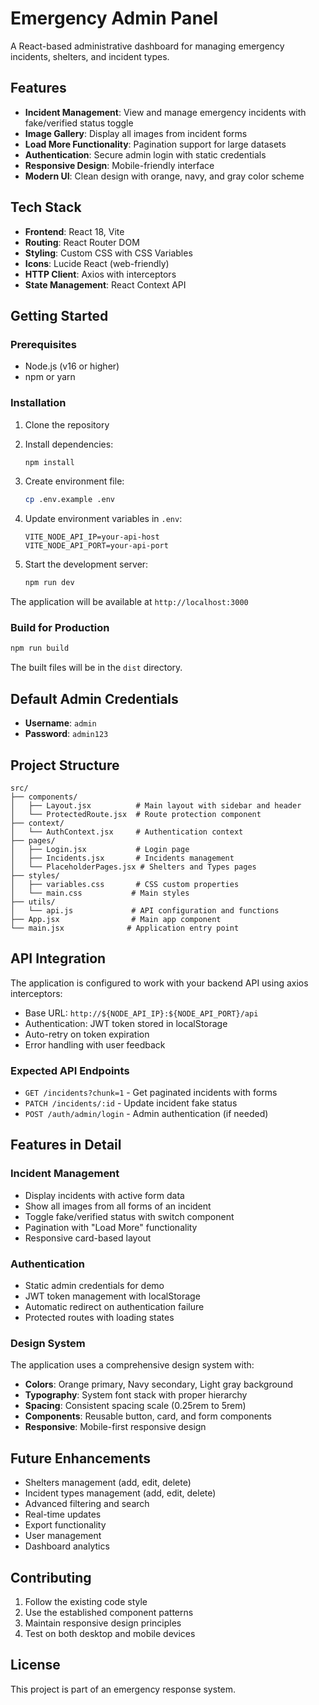 # Emergency Admin Panel

A React-based administrative dashboard for managing emergency incidents, shelters, and incident types.

## Features

- **Incident Management**: View and manage emergency incidents with fake/verified status toggle
- **Image Gallery**: Display all images from incident forms
- **Load More Functionality**: Pagination support for large datasets
- **Authentication**: Secure admin login with static credentials
- **Responsive Design**: Mobile-friendly interface
- **Modern UI**: Clean design with orange, navy, and gray color scheme

## Tech Stack

- **Frontend**: React 18, Vite
- **Routing**: React Router DOM
- **Styling**: Custom CSS with CSS Variables
- **Icons**: Lucide React (web-friendly)
- **HTTP Client**: Axios with interceptors
- **State Management**: React Context API

## Getting Started

### Prerequisites

- Node.js (v16 or higher)
- npm or yarn

### Installation

1. Clone the repository
2. Install dependencies:
   ```bash
   npm install
   ```

3. Create environment file:
   ```bash
   cp .env.example .env
   ```

4. Update environment variables in `.env`:
   ```env
   VITE_NODE_API_IP=your-api-host
   VITE_NODE_API_PORT=your-api-port
   ```

5. Start the development server:
   ```bash
   npm run dev
   ```

The application will be available at `http://localhost:3000`

### Build for Production

```bash
npm run build
```

The built files will be in the `dist` directory.

## Default Admin Credentials

- **Username**: `admin`
- **Password**: `admin123`

## Project Structure

```
src/
├── components/
│   ├── Layout.jsx          # Main layout with sidebar and header
│   └── ProtectedRoute.jsx  # Route protection component
├── context/
│   └── AuthContext.jsx     # Authentication context
├── pages/
│   ├── Login.jsx           # Login page
│   ├── Incidents.jsx       # Incidents management
│   └── PlaceholderPages.jsx # Shelters and Types pages
├── styles/
│   ├── variables.css       # CSS custom properties
│   └── main.css           # Main styles
├── utils/
│   └── api.js             # API configuration and functions
├── App.jsx                # Main app component
└── main.jsx              # Application entry point
```

## API Integration

The application is configured to work with your backend API using axios interceptors:

- Base URL: `http://${NODE_API_IP}:${NODE_API_PORT}/api`
- Authentication: JWT token stored in localStorage
- Auto-retry on token expiration
- Error handling with user feedback

### Expected API Endpoints

- `GET /incidents?chunk=1` - Get paginated incidents with forms
- `PATCH /incidents/:id` - Update incident fake status
- `POST /auth/admin/login` - Admin authentication (if needed)

## Features in Detail

### Incident Management

- Display incidents with active form data
- Show all images from all forms of an incident
- Toggle fake/verified status with switch component
- Pagination with "Load More" functionality
- Responsive card-based layout

### Authentication

- Static admin credentials for demo
- JWT token management with localStorage
- Automatic redirect on authentication failure
- Protected routes with loading states

### Design System

The application uses a comprehensive design system with:

- **Colors**: Orange primary, Navy secondary, Light gray background
- **Typography**: System font stack with proper hierarchy
- **Spacing**: Consistent spacing scale (0.25rem to 5rem)
- **Components**: Reusable button, card, and form components
- **Responsive**: Mobile-first responsive design

## Future Enhancements

- Shelters management (add, edit, delete)
- Incident types management (add, edit, delete)
- Advanced filtering and search
- Real-time updates
- Export functionality
- User management
- Dashboard analytics

## Contributing

1. Follow the existing code style
2. Use the established component patterns
3. Maintain responsive design principles
4. Test on both desktop and mobile devices

## License

This project is part of an emergency response system.